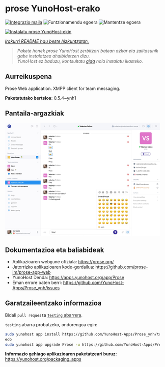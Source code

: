 <!--
Ohart ongi: README hau automatikoki sortu da <https://github.com/YunoHost/apps/tree/master/tools/readme_generator>ri esker
EZ editatu eskuz.
-->

# prose YunoHost-erako

[![Integrazio maila](https://apps.yunohost.org/badge/integration/Prose)](https://ci-apps.yunohost.org/ci/apps/Prose/)
![Funtzionamendu egoera](https://apps.yunohost.org/badge/state/Prose)
![Mantentze egoera](https://apps.yunohost.org/badge/maintained/Prose)

[![Instalatu prose YunoHost-ekin](https://install-app.yunohost.org/install-with-yunohost.svg)](https://install-app.yunohost.org/?app=Prose)

*[Irakurri README hau beste hizkuntzatan.](./ALL_README.md)*

> *Pakete honek prose YunoHost zerbitzari batean azkar eta zailtasunik gabe instalatzea ahalbidetzen dizu.*  
> *YunoHost ez baduzu, kontsultatu [gida](https://yunohost.org/install) nola instalatu ikasteko.*

## Aurreikuspena

Prose Web application. XMPP client for team messaging.

**Paketatutako bertsioa:** 0.5.4~ynh1

## Pantaila-argazkiak

![prose(r)en pantaila-argazkia](./doc/screenshots/screenshot.jpg)

## Dokumentazioa eta baliabideak

- Aplikazioaren webgune ofiziala: <https://prose.org/>
- Jatorrizko aplikazioaren kode-gordailua: <https://github.com/prose-im/prose-app-web>
- YunoHost Denda: <https://apps.yunohost.org/app/Prose>
- Eman errore baten berri: <https://github.com/YunoHost-Apps/Prose_ynh/issues>

## Garatzaileentzako informazioa

Bidali `pull request`a [`testing` abarrera](https://github.com/YunoHost-Apps/Prose_ynh/tree/testing).

`testing` abarra probatzeko, ondorengoa egin:

```bash
sudo yunohost app install https://github.com/YunoHost-Apps/Prose_ynh/tree/testing --debug
edo
sudo yunohost app upgrade Prose -u https://github.com/YunoHost-Apps/Prose_ynh/tree/testing --debug
```

**Informazio gehiago aplikazioaren paketatzeari buruz:** <https://yunohost.org/packaging_apps>
